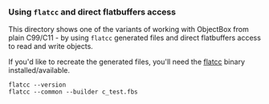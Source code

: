 ### Using `flatcc` and direct flatbuffers access
This directory shows one of the variants of working with ObjectBox from plain C99/C11 - by using `flatcc` generated
 files and direct flatbuffers access to read and write objects.

If you'd like to recreate the generated files, you'll need the [flatcc](https://github.com/dvidelabs/flatcc) binary installed/available.  
```shell script
flatcc --version
flatcc --common --builder c_test.fbs
```
